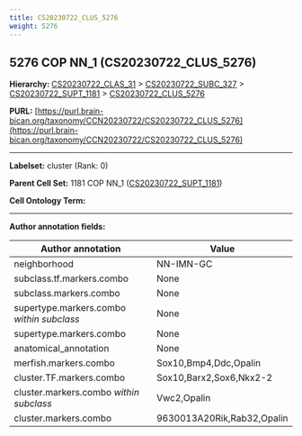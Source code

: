 ```yaml
---
title: CS20230722_CLUS_5276
weight: 5276
---
```

## 5276 COP NN_1 (CS20230722_CLUS_5276)
<b>Hierarchy: </b>
[CS20230722_CLAS_31](../CS20230722_CLAS_31) >
[CS20230722_SUBC_327](../CS20230722_SUBC_327) >
[CS20230722_SUPT_1181](../CS20230722_SUPT_1181) >
[CS20230722_CLUS_5276](../CS20230722_CLUS_5276)

**PURL:** [https://purl.brain-bican.org/taxonomy/CCN20230722/CS20230722_CLUS_5276](https://purl.brain-bican.org/taxonomy/CCN20230722/CS20230722_CLUS_5276)

---


**Labelset:** cluster (Rank: 0)

**Parent Cell Set:** 1181 COP NN_1 ([CS20230722_SUPT_1181](../CS20230722_SUPT_1181))



**Cell Ontology Term:** 

[MARKER GENES.]: #


---

[TRANSFERRED ANNOTATIONS.]: #


[AUTHOR ANNOTATION FIELDS.]: #


**Author annotation fields:**

| Author annotation | Value |
|-------------------|-------|
|neighborhood|NN-IMN-GC|
|subclass.tf.markers.combo|None|
|subclass.markers.combo|None|
|supertype.markers.combo _within subclass_|None|
|supertype.markers.combo|None|
|anatomical_annotation|None|
|merfish.markers.combo|Sox10,Bmp4,Ddc,Opalin|
|cluster.TF.markers.combo|Sox10,Barx2,Sox6,Nkx2-2|
|cluster.markers.combo _within subclass_|Vwc2,Opalin|
|cluster.markers.combo|9630013A20Rik,Rab32,Opalin|
